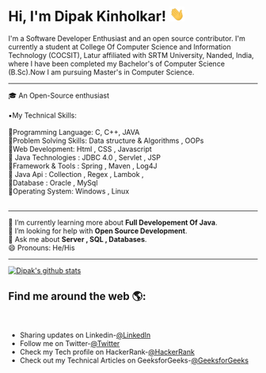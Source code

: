 <h1>Hi, I'm Dipak Kinholkar! <img src="https://raw.githubusercontent.com/ABSphreak/ABSphreak/master/gifs/Hi.gif" width="30px" style="max-width:100%;"></h1>

I'm a Software Developer Enthusiast and an open source contributor. I'm currently a student at College Of Computer Science and Information Technology (COCSIT), Latur affiliated with SRTM University, Nanded, India, where I have been completed my Bachelor's of Computer Science (B.Sc).Now I am pursuing Master's in Computer Science.

<hr>
🎓 An Open-Source enthusiast<br>

<br>
▪️My Technical Skills:<br>
<br>
🔹️Programming Language: C, C++, JAVA <br>
🔹️Problem Solving Skills: Data structure & Algorithms , OOPs<br>  
🔹️Web Development: Html  , CSS  , Javascript<br>
🔹️ Java Technologies : JDBC 4.0 , Servlet , JSP <br>
🔹️Framework & Tools : Spring , Maven , Log4J <br>
🔹️ Java Api : Collection , Regex , Lambok ,  <br>
🔹️Database : Oracle , MySql<br>
🔹️Operating System: Windows , Linux <br>
<br>
<hr>


🌱 I’m currently learning more about <b>Full Developement Of Java</b>.<br>
🤔 I’m looking for help with <b>Open Source Development</b>.<br>
💬 Ask me about <b>Server , SQL , Databases</b>. <br>
😄 Pronouns: He/His

<hr>

[![Dipak's github stats](https://github-readme-stats.vercel.app/api?username=dipkinholkar)](https://dipkinholkar.github.io/)


<h2> Find me around the web 🌎: </h2><br>

- Sharing updates on Linkedin-<a href="https://www.linkedin.com/in/dipak-kinholkar-352796204" target="_blank">@LinkedIn</a><br>
- Follow me on Twitter-<a href="https://twitter.com/dipakkinholkar" target="_blank">@Twitter</a><br>
- Check my Tech profile on HackerRank-<a href="https://www.hackerrank.com/dip_kadam?hr_r=1" target="_blank">@HackerRank</a><br>
- Check out my Technical Articles on GeeksforGeeks-<a href="https://auth.geeksforgeeks.org/user/dipakkinholkar/" target="_blank">@GeeksforGeeks</a><br>


